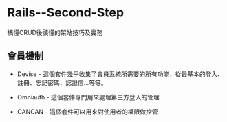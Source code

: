Rails--Second-Step
==================

搞懂CRUD後該懂的架站技巧及實務

## 會員機制

* Devise - 
  這個套件幾乎收集了會員系統所需要的所有功能，從最基本的登入、註冊、忘記密碼、認證信...等等。
  
* Omniauth - 
  這個套件專門用來處理第三方登入的管理
  
* CANCAN -
  這個套件可以用來對使用者的權限做控管
